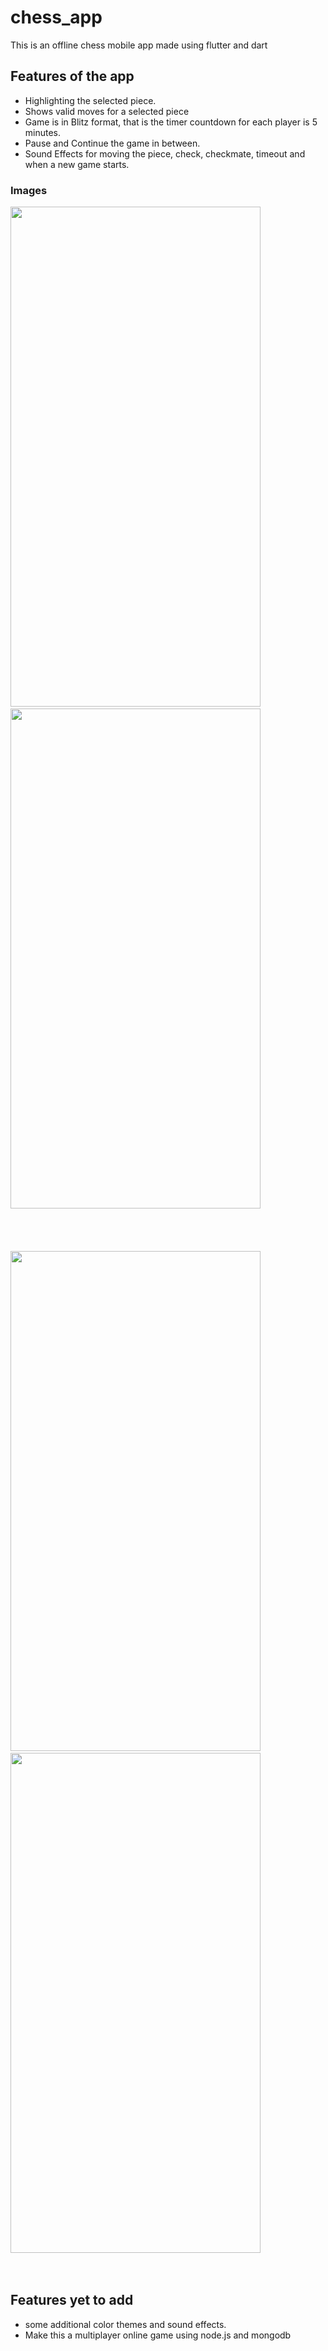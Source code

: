 # chess_app
This is an offline chess mobile app made using flutter and dart

## Features of the app
- Highlighting the selected piece.
- Shows valid moves for a selected piece
- Game is in Blitz format, that is the timer countdown for each player is 5 minutes.
- Pause and Continue the game in between.
- Sound Effects for moving the piece, check, checkmate, timeout and when a new game starts.
### Images
<img src= "https://github.com/karthikprocoder/chess_app/assets/114602991/4e9cddb5-2aee-4521-af0c-551924612537" width='400' height='800' margin='500px'>
&nbsp;&nbsp;&nbsp;&nbsp;&nbsp;&nbsp;&nbsp;&nbsp;&nbsp;&nbsp;&nbsp;&nbsp;&nbsp;&nbsp;&nbsp;&nbsp;&nbsp;&nbsp;&nbsp;
<img src= "https://github.com/karthikprocoder/chess_app/assets/114602991/e007d20f-608a-467e-9271-5a14252640db" width='400' height='800'> <br><br><br><br><br>

<img src= "https://github.com/karthikprocoder/chess_app/assets/114602991/be12469b-d45a-4e29-85c4-23dd26455656" width='400' height='800'>
&nbsp;&nbsp;&nbsp;&nbsp;&nbsp;&nbsp;&nbsp;&nbsp;&nbsp;&nbsp;&nbsp;&nbsp;&nbsp;&nbsp;&nbsp;&nbsp;&nbsp;&nbsp;&nbsp;
<img src= "https://github.com/karthikprocoder/chess_app/assets/114602991/56fe1cce-4ad1-4499-ab29-b8ef4c893dd9" width='400' height='800'> <br><br><br>



## Features yet to add 
- some additional color themes and sound effects.
- Make this a multiplayer online game using node.js and mongodb

